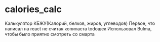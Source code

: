 # calories_calc

Калькулятор КБЖУ(Калорий, белков, жиров, углеводов)
Первое, что написал на react не считая копипаста todoшек
Использовал Bulma, чтобы было приятно смотреть со смарта
